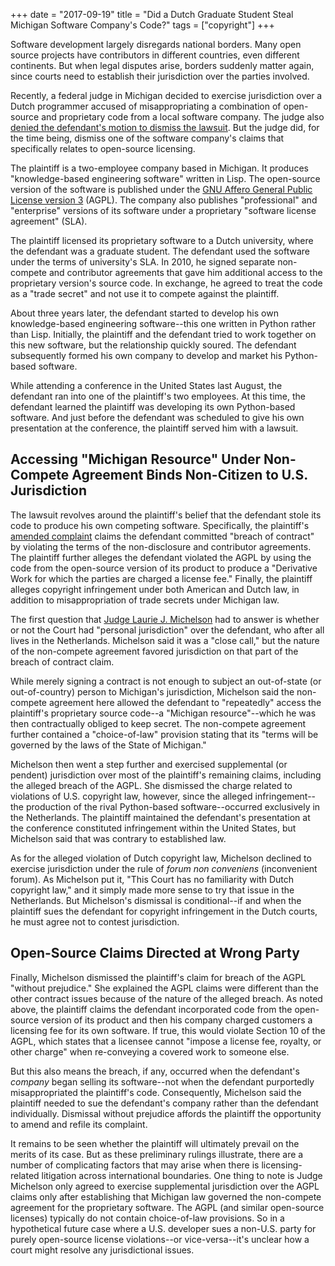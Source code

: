 +++
date = "2017-09-19"
title = "Did a Dutch Graduate Student Steal Michigan Software Company's Code?"
tags = ["copyright"]
+++

Software development largely disregards national borders. Many open source projects have contributors in different countries, even different continents. But when legal disputes arise, borders suddenly matter again, since courts need to establish their jurisdiction over the parties involved.

Recently, a federal judge in Michigan decided to exercise jurisdiction over a Dutch programmer accused of misappropriating a combination of open-source and proprietary code from a local software company. The judge also [denied the defendant's motion to dismiss the lawsuit](https://scholar.google.com/scholar_case?case=9866713133568797338). But the judge did, for the time being, dismiss one of the software company's claims that specifically relates to open-source licensing.

The plaintiff is a two-employee company based in Michigan. It produces "knowledge-based engineering software" written in Lisp. The open-source version of the software is published under the [GNU Affero General Public License version 3](https://opensource.org/licenses/AGPL-3.0) (AGPL). The company also publishes "professional" and "enterprise" versions of its software under a proprietary "software license agreement" (SLA).

The plaintiff licensed its proprietary software to a Dutch university, where the defendant was a graduate student. The defendant used the software under the terms of university's SLA. In 2010, he signed separate non-compete and contributor agreements that gave him additional access to the proprietary version's source code. In exchange, he agreed to treat the code as a "trade secret" and not use it to compete against the plaintiff.

About three years later, the defendant started to develop his own knowledge-based engineering software--this one written in Python rather than Lisp. Initially, the plaintiff and the defendant tried to work together on this new software, but the relationship quickly soured. The defendant subsequently formed his own company to develop and market his Python-based software.

While attending a conference in the United States last August, the defendant ran into one of the plaintiff's two employees. At this time, the defendant learned the plaintiff was developing its own Python-based software. And just before the defendant was scheduled to give his own presentation at the conference, the plaintiff served him with a lawsuit.

## Accessing "Michigan Resource" Under Non-Compete Agreement Binds Non-Citizen to U.S. Jurisdiction

The lawsuit revolves around the plaintiff's belief that the defendant stole its code to produce his own competing software. Specifically, the plaintiff's [amended complaint](https://www.scribd.com/document/359366592/Knowledge-Based-Solutions-v-Van-Dijk-Complaint) claims the defendant committed "breach of contract" by violating the terms of the non-disclosure and contributor agreements. The plaintiff further alleges the defendant violated the AGPL by using the code from the open-source version of its product to produce a "Derivative Work for which the parties are charged a license fee." Finally, the plaintiff alleges copyright infringement under both American and Dutch law, in addition to misappropriation of trade secrets under Michigan law.

The first question that [Judge Laurie J. Michelson](https://www.mied.uscourts.gov/index.cfm?pageFunction=chambers&judgeid=34) had to answer is whether or not the Court had "personal jurisdiction" over the defendant, who after all lives in the Netherlands. Michelson said it was a "close call," but the nature of the non-compete agreement favored jurisdiction on that part of the breach of contract claim.

While merely signing a contract is not enough to subject an out-of-state (or out-of-country) person to Michigan's jurisdiction, Michelson said the non-compete agreement here allowed the defendant to "repeatedly" access the plaintiff's proprietary source code--a "Michigan resource"--which he was then contractually obliged to keep secret. The non-compete agreement further contained a "choice-of-law" provision stating that its "terms will be governed by the laws of the State of Michigan."

Michelson then went a step further and exercised supplemental (or pendent) jurisdiction over most of the plaintiff's remaining claims, including the alleged breach of the AGPL. She dismissed the charge related to violations of U.S. copyright law, however, since the alleged infringement--the production of the rival Python-based software--occurred exclusively in the Netherlands. The plaintiff maintained the defendant's presentation at the conference constituted infringement within the United States, but Michelson said that was contrary to established law.

As for the alleged violation of Dutch copyright law, Michelson declined to exercise jurisdiction under the rule of *forum non conveniens* (inconvenient forum). As Michelson put it, "This Court has no familiarity with Dutch copyright law," and it simply made more sense to try that issue in the Netherlands. But Michelson's dismissal is conditional--if and when the plaintiff sues the defendant for copyright infringement in the Dutch courts, he must agree not to contest jurisdiction.

## Open-Source Claims Directed at Wrong Party

Finally, Michelson dismissed the plaintiff's claim for breach of the AGPL "without prejudice." She explained the AGPL claims were different than the other contract issues because of the nature of the alleged breach. As noted above, the plaintiff claims the defendant incorporated code from the open-source version of its product and then his company charged customers a licensing fee for its own software. If true, this would violate Section 10 of the AGPL, which states that a licensee cannot "impose a license fee, royalty, or other charge" when re-conveying a covered work to someone else.

But this also means the breach, if any, occurred when the defendant's *company* began selling its software--not when the defendant purportedly misappropriated the plaintiff's code. Consequently, Michelson said the plaintiff needed to sue the defendant's company rather than the defendant individually. Dismissal without prejudice affords the plaintiff the opportunity to amend and refile its complaint.

It remains to be seen whether the plaintiff will ultimately prevail on the merits of its case. But as these preliminary rulings illustrate, there are a number of complicating factors that may arise when there is licensing-related litigation across international boundaries. One thing to note is Judge Michelson only agreed to exercise supplemental jurisdiction over the AGPL claims only after establishing that Michigan law governed the non-compete agreement for the proprietary software. The AGPL (and similar open-source licenses) typically do not contain choice-of-law provisions. So in a hypothetical future case where a U.S. developer sues a non-U.S. party for purely open-source license violations--or vice-versa--it's unclear how a court might resolve any jurisdictional issues.
